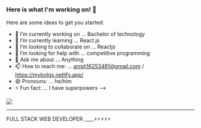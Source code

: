 ### Here is what I'm working on! 👋


Here are some ideas to get you started:

- 🔭 I’m currently working on ... Bachelor of technology
- 🌱 I’m currently learning ... React.js 
- 👯 I’m looking to collaborate on ... Reactjs 
- 🤔 I’m looking for help with ... competitive programming
- 💬 Ask me about ... Anything 
- 📫 How to reach me: ... anish16253481@gmail.com / https://mybolgs.netlify.app/
- 😄 Pronouns: ... he/him
- ⚡ Fun fact: ... I have superpowers
-->





<img src="https://encrypted-tbn0.gstatic.com/images?q=tbn:ANd9GcSTUyFCq-I2sy2lWAyVg1OCzu-wrhkJe0BGxg&usqp=CAU">
<hr/>
FULL STACK WEB DEVELOPER ____⚡⚡⚡⚡⚡


